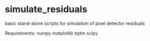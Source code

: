 # simulate_residuals
basic stand-alone scripts for simulation of pixel detector residuals

Requirements:
numpy
matplotlib
tqdm
scipy